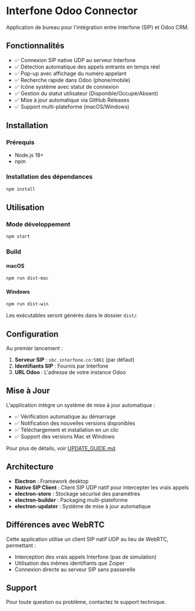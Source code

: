# Interfone Odoo Connector

Application de bureau pour l'intégration entre Interfone (SIP) et Odoo CRM.

## Fonctionnalités

- ✅ Connexion SIP native UDP au serveur Interfone
- ✅ Détection automatique des appels entrants en temps réel
- ✅ Pop-up avec affichage du numéro appelant
- ✅ Recherche rapide dans Odoo (phone/mobile)
- ✅ Icône système avec statut de connexion
- ✅ Gestion du statut utilisateur (Disponible/Occupé/Absent)
- ✅ Mise à jour automatique via GitHub Releases
- ✅ Support multi-plateforme (macOS/Windows)

## Installation

### Prérequis
- Node.js 18+
- npm

### Installation des dépendances
```bash
npm install
```

## Utilisation

### Mode développement
```bash
npm start
```

### Build

#### macOS
```bash
npm run dist-mac
```

#### Windows
```bash
npm run dist-win
```

Les exécutables seront générés dans le dossier `dist/`.

## Configuration

Au premier lancement :

1. **Serveur SIP** : `sbc.interfone.co:5061` (par défaut)
2. **Identifiants SIP** : Fournis par Interfone
3. **URL Odoo** : L'adresse de votre instance Odoo

## Mise à Jour

L'application intègre un système de mise à jour automatique :

- ✅ Vérification automatique au démarrage
- ✅ Notification des nouvelles versions disponibles
- ✅ Téléchargement et installation en un clic
- ✅ Support des versions Mac et Windows

Pour plus de détails, voir [UPDATE_GUIDE.md](UPDATE_GUIDE.md).

## Architecture

- **Electron** : Framework desktop
- **Native SIP Client** : Client SIP UDP natif pour intercepter les vrais appels
- **electron-store** : Stockage sécurisé des paramètres
- **electron-builder** : Packaging multi-plateforme
- **electron-updater** : Système de mise à jour automatique

## Différences avec WebRTC

Cette application utilise un client SIP natif UDP au lieu de WebRTC, permettant :
- Interception des vrais appels Interfone (pas de simulation)
- Utilisation des mêmes identifiants que Zoiper
- Connexion directe au serveur SIP sans passerelle

## Support

Pour toute question ou problème, contactez le support technique.